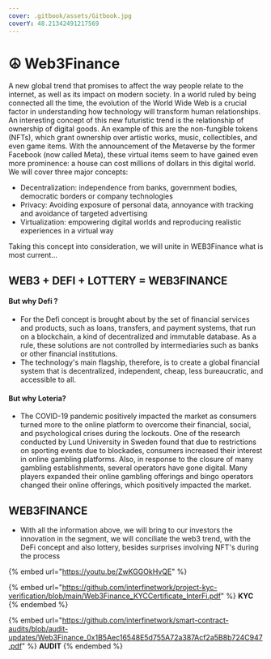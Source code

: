```yaml
---
cover: .gitbook/assets/Gitbook.jpg
coverY: 48.21342491217569
---
```


# ☮ Web3Finance

A new global trend that promises to affect the way people relate to the internet, as well as its impact on modern society. In a world ruled by being connected all the time, the evolution of the World Wide Web is a crucial factor in understanding how technology will transform human relationships. An interesting concept of this new futuristic trend is the relationship of ownership of digital goods. An example of this are the non-fungible tokens (NFTs), which grant ownership over artistic works, music, collectibles, and even game items. With the announcement of the Metaverse by the former Facebook (now called Meta), these virtual items seem to have gained even more prominence: a house can cost millions of dollars in this digital world.\
We will cover three major concepts:

* Decentralization: independence from banks, government bodies, democratic borders or company technologies&#x20;
* Privacy: Avoiding exposure of personal data, annoyance with tracking and avoidance of targeted advertising
* Virtualization: empowering digital worlds and reproducing realistic experiences in a virtual way

Taking this concept into consideration, we will unite in WEB3Finance what is most current...

## **WEB3 + DEFI + LOTTERY = WEB3FINANCE**

#### But why Defi ?

* For the Defi concept is brought about by the set of financial services and products, such as loans, transfers, and payment systems, that run on a blockchain, a kind of decentralized and immutable database. As a rule, these solutions are not controlled by intermediaries such as banks or other financial institutions.
* The technology's main flagship, therefore, is to create a global financial system that is decentralized, independent, cheap, less bureaucratic, and accessible to all.

#### **B**ut why Loteria?

*   The COVID-19 pandemic positively impacted the market as consumers turned more to the online platform to overcome their financial, social, and psychological crises during the lockouts. One of the research conducted by Lund University in Sweden found that due to restrictions on sporting events due to blockades, consumers increased their interest in online gambling platforms. Also, in response to the closure of many gambling establishments, several operators have gone digital. Many players expanded their online gambling offerings and bingo operators changed their online offerings, which positively impacted the market.



## WEB3FINANCE

* With all the information above, we will bring to our investors the innovation in the segment, we will conciliate the web3 trend, with the DeFi concept and also lottery, besides surprises involving NFT's during the process

{% embed url="https://youtu.be/ZwKGGOkHvQE" %}

{% embed url="https://github.com/interfinetwork/project-kyc-verification/blob/main/Web3Finance_KYCCertificate_InterFi.pdf" %}
**KYC**
{% endembed %}

{% embed url="https://github.com/interfinetwork/smart-contract-audits/blob/audit-updates/Web3Finance_0x1B5Aec16548E5d755A72a387Acf2a5B8b724C947.pdf" %}
**AUDIT**
{% endembed %}

